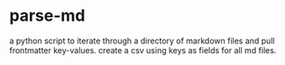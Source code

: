 # parse-md

a python script to iterate through a directory of markdown files and pull frontmatter key-values. create a csv using keys as fields for all md files.
